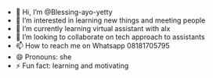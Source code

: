 - 👋 Hi, I’m @Blessing-ayo-yetty
- 👀 I’m interested in learning new things and meeting people 
- 🌱 I’m currently learning virtual assistant with alx
- 💞️ I’m looking to collaborate on tech approach to assistants 
- 📫 How to reach me on Whatsapp 08181705795
- 😄 Pronouns: she
- ⚡ Fun fact: learning and motivating 

<!---
Blessing-ayo-yetty/Blessing-ayo-yetty is a ✨ special ✨ repository because its `README.md` (this file) appears on your GitHub profile.
You can click the Preview link to take a look at your changes.
--->
